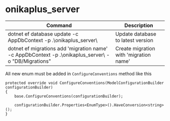 # onikaplus_server

| Command                                                                                    | Description                            |
| ------------------------------------------------------------------------------------------ | -------------------------------------- |
| dotnet ef database update -c AppDbContext -p .\onikaplus_server\                                    | Update database to latest version      |
| dotnet ef migrations add 'migration name' -c AppDbContext -p .\onikaplus_server\ -o "DB/Migrations" | Create migration with 'migration name' |

All new enum must be added in `ConfigureConventions` method like this

```
protected override void ConfigureConventions(ModelConfigurationBuilder configurationBuilder)
{
    base.ConfigureConventions(configurationBuilder);

    configurationBuilder.Properties<EnumType>().HaveConversion<string>();
}
```